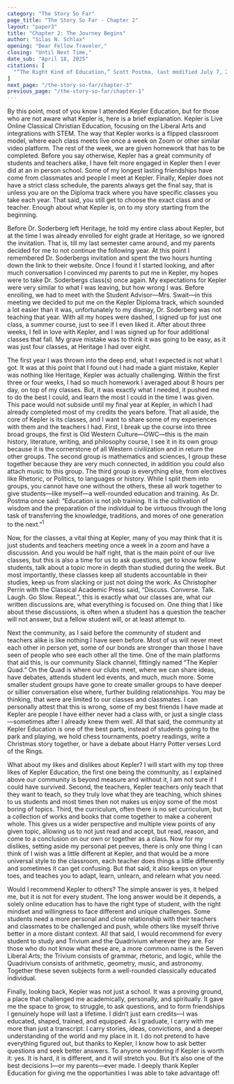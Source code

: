 ```yaml
---
category: "The Story So Far"
page_title: "The Story So Far - Chapter 2"
layout: "paper3"
title: "Chapter 2: The Journey Begins"
author: "Silas N. Schlax"
opening: "Dear Fellow Traveler,"
closing: "Until Next Time,"
date_sub: "April 18, 2025"
citations: [
  "“The Right Kind of Education,” Scott Postma, last modified July 7, 2021, https://scottpostma.net/2021/07/01/the-right-kind-of-education/.",
]
next_page: "/the-story-so-far/chapter-3"
previous_page: "/the-story-so-far/chapter-1"
---
```



By this point, most of you know I attended Kepler Education, but for those who are not aware what Kepler is, here is a brief explanation. Kepler is Live Online Classical Christian Education, focusing on the Liberal Arts and integrations with STEM. The way that Kepler works is a flipped classroom model, where each class meets live once a week on Zoom or other similar video platform. The rest of the week, we are given homework that has to be completed. Before you say otherwise, Kepler has a great community of students and teachers alike, I have felt more engaged in Kepler then I ever did at an in person school. Some of my longest lasting friendships have come from classmates and people I meet at Kepler. Finally, Kepler does not have a strict class schedule, the parents always get the final say, that is unless you are on the Diploma track where you have specific classes you take each year. That said, you still get to choose the exact class and or teacher. Enough about what Kepler is, on to my story starting from the beginning.

Before Dr. Soderberg left Heritage, he told my entire class about Kepler, but at the time I was already enrolled for eight grade at Heritage, so we ignored the invitation. That is, till my last semester came around, and my parents decided for me to not continue the following year. At this point I remembered Dr. Soderbergs invitation and spent the two hours hunting down the link to their website. Once I found it I started looking, and after much conversation I convinced my parents to put me in Kepler, my hopes were to take Dr. Soderbergs class(s) once again. My expectations for Kepler were very similar to what I was leaving, but how wrong I was. Before enrolling, we had to meet with the Student Advisor—Mrs. Swait—in this meeting we decided to put me on the Kepler Diploma track, which sounded a lot easier than it was, unfortunately to my dismay, Dr. Soderberg was not teaching that year. With all my hopes were dashed, I signed up for just one class, a summer course, just to see if I even liked it. After about three weeks, I fell in love with Kepler, and I was signed up for four additional classes that fall. My grave mistake was to think it was going to be easy, as it was just four classes, at Heritage I had over eight. 

The first year I was thrown into the deep end, what I expected is not what I got. It was at this point that I found out I had made a giant mistake, Kepler was nothing like Heritage, Kepler was actually challenging. Within the first three or four weeks, I had so much homework I averaged about 8 hours per day, on top of my classes. But, it was exactly what I needed, it pushed me to do the best I could, and learn the most I could in the time I was given. This pace would not subside until my final year at Kepler, in which I had already completed most of my credits the years before. That all aside, the core of Kepler is its classes, and I want to share some of my experiences with them and the teachers I had. First, I break up the course into three broad groups, the first is Old Western Culture—OWC—this is the main history, literature, writing, and philosophy course, I see it in its own group because it is the cornerstone of all Western civilization and in return the other groups. The second group is mathematics and sciences, I group these together because they are very much connected, in addition you could also attach music to this group. The third group is everything else, from electives like Rhetoric, or Politics, to languages or history. While I split them into groups, you cannot have one without the others, these all work together to give students—like myself—a well-rounded education and training. As Dr. Postma once said: “Education is not job training. It is the cultivation of wisdom and the preparation of the individual to be virtuous through the long task of transferring the knowledge, traditions, and mores of one generation to the next.”<sup>1</sup> 

Now, for the classes, a vital thing at Kepler, many of you may think that it is just students and teachers meeting once a week in a zoom and have a discussion. And you would be half right, that is the main point of our live classes, but this is also a time for us to ask questions, get to know fellow students, talk about a topic more in depth than studied during the week. But most importantly, these classes keep all students accountable in their studies, keep us from slacking or just not doing the work. As Christopher Perrin with the Classical Academic Press said, “Discuss. Converse. Talk. Laugh. Go Slow. Repeat.”, this is exactly what our classes are, what our written discussions are, what everything is focused on. One thing that I like about these discussions, is often when a student has a question the teacher will not answer, but a fellow student will, or at least attempt to.

Next the community, as I said before the community of student and teachers alike is like nothing I have seen before. Most of us will never meet each other in person yet, some of our bonds are stronger than those I have seen of people who see each other all the time. One of the main platforms that aid this, is our community Slack channel, fittingly named “The Kepler Quad.” On the Quad is where our clubs meet, where we can share ideas, have debates, attends student led events, and much, much more. Some smaller student groups have gone to create smaller groups to have deeper or sillier conversation else where, further building relationships. You may be thinking, that were are limited to our classes and classmates. I can personally attest that this is wrong, some of my best friends I have made at Kepler are people I have either never had a class with, or just a single class—sometimes after I already knew them well. All that said, the community at Kepler Education is one of the best parts, instead of students going to the park and playing, we hold chess tournaments, poetry readings, write a Christmas story together, or have a debate about Harry Potter verses Lord of the Rings.

What about my likes and dislikes about Kepler? I will start with my top three likes of Kepler Education, the first one being the community, as I explained above our community is beyond measure and without it, I am not sure if I could have survived. Second, the teachers, Kepler teachers only teach that they want to teach, so they truly love what they are teaching, which shines to us students and most times then not makes us enjoy some of the most boring of topics. Third, the curriculum, often there is no set curriculum, but a collection of works and books that come together to make a coherent whole. This gives us a wider perspective and multiple view points of any given topic, allowing us to not just read and accept, but read, reason, and come to a conclusion on our own or together as a class. Now for my dislikes, setting aside my personal pet peeves, there is only one thing I can think of I wish was a little different at Kepler, and that would be a more universal style to the classroom, each teacher does things a little differently and sometimes it can get confusing. But that said, it also keeps on your toes, and teaches you to adapt, learn, unlearn, and relearn what you need.

Would I recommend Kepler to others? The simple answer is yes, it helped me, but it is not for every student. The long answer would be it depends, a solely online education has to have the right type of student, with the right mindset and willingness to face different and unique challenges. Some students need a more personal and close relationship with their teachers and classmates to be challenged and push, while others like myself thrive better in a more distant context. All that said, I would recommend for every student to study and Trivium and the Quadrivium wherever they are. For those who do not know what these are, a more common name is the Seven Liberal Arts; the Trivium consists of grammar, rhetoric, and logic, while the Quadrivium consists of arithmetic, geometry, music, and astronomy. Together these seven subjects form a well-rounded classically educated individual.

Finally, looking back, Kepler was not just a school. It was a proving ground, a place that challenged me academically, personally, and spiritually. It gave me the space to grow, to struggle, to ask questions, and to form friendships I genuinely hope will last a lifetime. I didn’t just earn credits—I was educated, shaped, trained, and equipped. As I graduate, I carry with me more than just a transcript. I carry stories, ideas, convictions, and a deeper understanding of the world and my place in it. I do not pretend to have everything figured out, but thanks to Kepler, I know how to ask better questions and seek better answers. To anyone wondering if Kepler is worth it: yes. It is hard, it is different, and it will stretch you. But it’s also one of the best decisions I—or my parents—ever made. I deeply thank Kepler Education for giving me the opportunities I was able to take advantage of!
